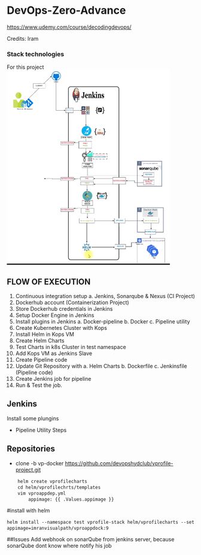 # DevOps-Zero-Advance

 https://www.udemy.com/course/decodingdevops/

 Credits: Iram

### Stack technologies
For this project
![alt text](image-1.png)
## FLOW OF EXECUTION
1. Continuous integration setup
    a. Jenkins, Sonarqube & Nexus (CI Project)
2. Dockerhub account (Containerization Project)
3. Store Dockerhub credentials in Jenkins
4. Setup Docker Engine in Jenkins
5. Install plugins in Jenkins
    a. Docker-pipeline
    b. Docker
    c. Pipeline utility
6. Create Kubernetes Cluster with Kops
7. Install Helm in Kops VM
8. Create Helm Charts
9. Test Charts in k8s Cluster in test namespace
10. Add Kops VM as Jenkins Slave
11. Create Pipeline code
12. Update Git Repository with
    a. Helm Charts
    b. Dockerfile
    c. Jenkinsfile (Pipeline code)
13. Create Jenkins job for pipeline
14. Run & Test the job.

## Jenkins
Install some plungins
- Pipeline Utility Steps

## Repositories
- clone -b vp-docker https://github.com/devopshydclub/vprofile-project.git 

```
    helm create vprofilecharts
    cd helm/vprofilechrts/templates
    vim vproappdep.yml
        appimage: {{ .Values.appimage }}
```
#install with helm
```
helm install --namespace test vprofile-stack helm/vprofilecharts --set appimage=imranvisualpath/vproappdock:9
```
##Issues
Add webhook on sonarQube from jenkins server, because sonarQube dont know where notify his job